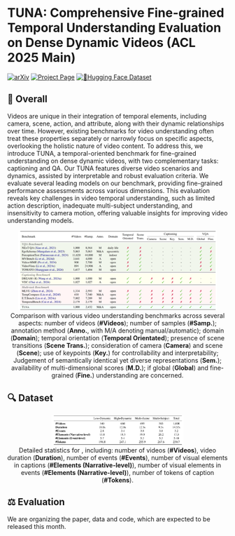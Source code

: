 # TUNA: Comprehensive Fine-grained Temporal Understanding Evaluation on Dense Dynamic Videos (ACL 2025 Main)

[![arXiv](https://img.shields.io/badge/arXiv-Paper(ComingSoon)-b31b1b.svg)]() [![Project Page](https://img.shields.io/badge/Project-Website-green)](https://friedrichor.github.io/projects/TUNA) [![🤗Hugging Face Dataset](https://img.shields.io/badge/🤗&nbsp;HF-Dataset(ComingSoon)-yellow)](https://huggingface.co/datasets/)
</div>


## 👀 Overall

Videos are unique in their integration of temporal elements, including camera, scene, action, and attribute, along with their dynamic relationships over time. However, existing benchmarks for video understanding often treat these properties separately or narrowly focus on specific aspects, overlooking the holistic nature of video content. To address this, we introduce TUNA, a temporal-oriented benchmark for fine-grained understanding on dense dynamic videos, with two complementary tasks: captioning and QA. Our TUNA features diverse video scenarios and dynamics, assisted by interpretable and robust evaluation criteria. We evaluate several leading models on our benchmark, providing fine-grained performance assessments across various dimensions. This evaluation reveals key challenges in video temporal understanding, such as limited action description, inadequate multi-subject understanding, and insensitivity to camera motion, offering valuable insights for improving video understanding models.



<p align="center">
    <img src="./asserts/comparison_overall.png" width="90%">
    <br>
    Comparison with various video understanding benchmarks across several aspects: number of videos (<b>#Videos</b>); number of samples (<b>#Samp.</b>); annotation method (<b>Anno.</b>, with M/A denoting manual/automatic); domain (<b>Domain</b>); temporal orientation (<b>Temporal Orientated</b>); presence of scene transitions (<b>Scene Trans.</b>); consideration of camera (<b>Camera</b>) and scene (<b>Scene</b>); use of keypoints (<b>Key.</b>) for controllability and interpretability; Judgement of semantically identical yet diverse representations (<b>Sem.</b>); availability of multi-dimensional scores (<b>M.D.</b>); if global (<b>Global</b>) and fine-grained (<b>Fine.</b>) understanding are concerned.
</p>



## 🔍 Dataset


<p align="center">
    <img src="./asserts/dataset_statistics.png" width="60%">
    <br>
    Detailed statistics for <span class="dataset-ref"></span>, including: number of videos (<b>#Videos</b>), video duration (<b>Duration</b>), number of events (<b>#Events</b>), number of visual elements in captions (<b>#Elements (Narrative-level)</b>), number of visual elements in events (<b>#Elements (Narrative-level)</b>), number of tokens of caption (<b>#Tokens</b>).
</p>

## ⚖ Evaluation

We are organizing the paper, data and code, which are expected to be released this month.
